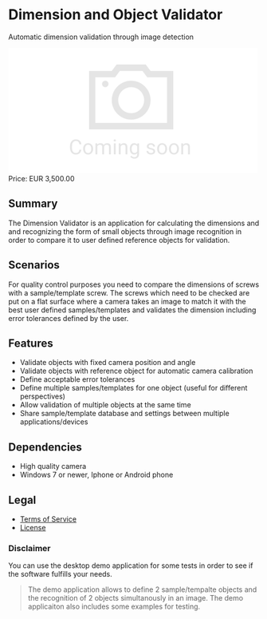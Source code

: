 # Dimension and Object Validator

Automatic dimension validation through image detection

<div class="splash">
    <img alt="Splash" src="/tpl/img/placeholder_splash.png">
    <div class="price">Price: EUR 3,500.00</div>
    <div class="purchase">
        <!--<a class="button" href="#">Demo</a>
        <a class="button" href="#">Buy</a>-->
    </div>
</div>

## Summary

The Dimension Validator is an application for calculating the dimensions and and recognizing the form of small objects through image recognition in order to compare it to user defined reference objects for validation.

## Scenarios

For quality control purposes you need to compare the dimensions of screws with a sample/template screw. The screws which need to be checked are put on a flat surface where a camera takes an image to match it with the best user defined samples/templates and validates the dimension including error tolerances defined by the user.

## Features

* Validate objects with fixed camera position and angle
* Validate objects with reference object for automatic camera calibration
* Define acceptable error tolerances
* Define multiple samples/templates for one object (useful for different perspectives)
* Allow validation of multiple objects at the same time
* Share sample/template database and settings between multiple applications/devices

## Dependencies

* High quality camera
* Windows 7 or newer, Iphone or Android phone

## Legal

* [Terms of Service](/en/terms)
* [License](/content/licenses/LICENSE%20V2.txt)

### Disclaimer

You can use the desktop demo application for some tests in order to see if the software fulfills your needs.

> The demo application allows to define 2 sample/tempalte objects and the recognition of 2 objects simultanously in an image. The demo applicaiton also includes some examples for testing.
